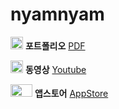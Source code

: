 # nyamnyam
 <img src =https://upload.wikimedia.org/wikipedia/commons/thumb/8/87/PDF_file_icon.svg/1667px-PDF_file_icon.svg.png width = 20,m height = 20 > **포트폴리오**  [PDF](file:///Users/annakim/Downloads/ChuLoop%20별첨용%20ppt.pdf)

 <img src =https://cdn-icons-png.flaticon.com/512/1384/1384060.png width = 20,m height = 20 > **동영상** [Youtube](https://www.youtube.com/watch?v=DCqc59KumYI)

<img src =https://logos-world.net/wp-content/uploads/2021/02/App-Store-Logo.png width = 35,m height = 20 > **앱스토어** [AppStore](https://apps.apple.com/kr/app/chuloop/id6446100814)
